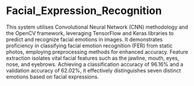 # Facial_Expression_Recognition

This system utilises Convolutional Neural Network (CNN) methodology and the OpenCV framework, leveraging TensorFlow and Keras libraries to predict and recognize facial emotions in images. It demonstrates proficiency in classifying facial emotion recognition (FER) from static photos, employing preprocessing methods for enhanced accuracy. Feature extraction isolates vital facial features such as the jawline, mouth, eyes, nose, and eyebrows. Achieving a classification accuracy of 96.16% and a validation accuracy of 62.02%, it effectively distinguishes seven distinct emotions based on facial expressions.

